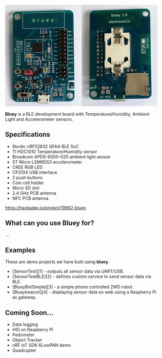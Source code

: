 ![bluey](bluey-1.0.png)

**Bluey** is a BLE development board with Temperature/Humidity, Ambient Light and
Accelerometer sensors.


## Specifications

- Nordic nRF52832 QFAA BLE SoC
- TI HDC1010 Temperature/Humidity sensor
- Broadcom APDS-9300-020 ambient light sensor
- ST Micro LSM6DS3 accelerometer
- CREE RGB LED
- CP2104 USB interface
- 2 push buttons
- Coin cell holder
- Micro SD slot
- 2.4 GHz PCB antenna
- NFC PCB antenna

https://hackaday.io/project/19962-bluey

## What can you use Bluey for?

...

## Examples

These are demo projects we have built using **bluey**.

- [SensorTest][1] - outputs all sensor data via UART/USB.
- [SensorTestBLE][2] - defines custom service to send sensor data via BLE.
- [BlueyBotSimple][3] - a simple phone controlled 2WD robot.
- [Blueybeacon][4] - displaying sensor data on web using a Raspberry Pi as gateway.

## Coming Soon...

- Data logging
- HID on Raspberry Pi
- Pedometer
- Object Tracker
- nRF IoT SDK 6LowPAN demo
- Quadcopter
